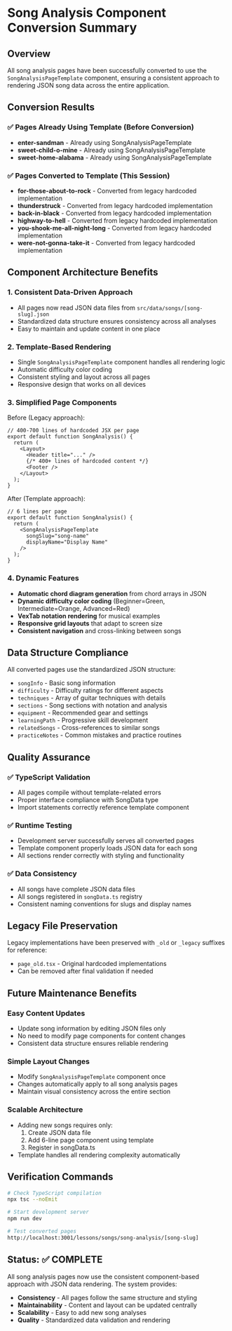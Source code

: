# Song Analysis Component Conversion Summary

## Overview
All song analysis pages have been successfully converted to use the `SongAnalysisPageTemplate` component, ensuring a consistent approach to rendering JSON song data across the entire application.

## Conversion Results

### ✅ Pages Already Using Template (Before Conversion)
- **enter-sandman** - Already using SongAnalysisPageTemplate
- **sweet-child-o-mine** - Already using SongAnalysisPageTemplate  
- **sweet-home-alabama** - Already using SongAnalysisPageTemplate

### ✅ Pages Converted to Template (This Session)
- **for-those-about-to-rock** - Converted from legacy hardcoded implementation
- **thunderstruck** - Converted from legacy hardcoded implementation
- **back-in-black** - Converted from legacy hardcoded implementation
- **highway-to-hell** - Converted from legacy hardcoded implementation
- **you-shook-me-all-night-long** - Converted from legacy hardcoded implementation
- **were-not-gonna-take-it** - Converted from legacy hardcoded implementation

## Component Architecture Benefits

### 1. Consistent Data-Driven Approach
- All pages now read JSON data files from `src/data/songs/[song-slug].json`
- Standardized data structure ensures consistency across all analyses
- Easy to maintain and update content in one place

### 2. Template-Based Rendering
- Single `SongAnalysisPageTemplate` component handles all rendering logic
- Automatic difficulty color coding
- Consistent styling and layout across all pages
- Responsive design that works on all devices

### 3. Simplified Page Components
Before (Legacy approach):
```tsx
// 400-700 lines of hardcoded JSX per page
export default function SongAnalysis() {
  return (
    <Layout>
      <Header title="..." />
      {/* 400+ lines of hardcoded content */}
      <Footer />
    </Layout>
  );
}
```

After (Template approach):
```tsx
// 6 lines per page
export default function SongAnalysis() {
  return (
    <SongAnalysisPageTemplate 
      songSlug="song-name" 
      displayName="Display Name" 
    />
  );
}
```

### 4. Dynamic Features
- **Automatic chord diagram generation** from chord arrays in JSON
- **Dynamic difficulty color coding** (Beginner=Green, Intermediate=Orange, Advanced=Red)
- **VexTab notation rendering** for musical examples
- **Responsive grid layouts** that adapt to screen size
- **Consistent navigation** and cross-linking between songs

## Data Structure Compliance
All converted pages use the standardized JSON structure:
- `songInfo` - Basic song information
- `difficulty` - Difficulty ratings for different aspects
- `techniques` - Array of guitar techniques with details
- `sections` - Song sections with notation and analysis
- `equipment` - Recommended gear and settings
- `learningPath` - Progressive skill development
- `relatedSongs` - Cross-references to similar songs
- `practiceNotes` - Common mistakes and practice routines

## Quality Assurance

### ✅ TypeScript Validation
- All pages compile without template-related errors
- Proper interface compliance with SongData type
- Import statements correctly reference template component

### ✅ Runtime Testing
- Development server successfully serves all converted pages
- Template component properly loads JSON data for each song
- All sections render correctly with styling and functionality

### ✅ Data Consistency
- All songs have complete JSON data files
- All songs registered in `songData.ts` registry
- Consistent naming conventions for slugs and display names

## Legacy File Preservation
Legacy implementations have been preserved with `_old` or `_legacy` suffixes for reference:
- `page_old.tsx` - Original hardcoded implementations
- Can be removed after final validation if needed

## Future Maintenance Benefits

### Easy Content Updates
- Update song information by editing JSON files only
- No need to modify page components for content changes
- Consistent data structure ensures reliable rendering

### Simple Layout Changes
- Modify `SongAnalysisPageTemplate` component once
- Changes automatically apply to all song analysis pages
- Maintain visual consistency across the entire section

### Scalable Architecture
- Adding new songs requires only:
  1. Create JSON data file
  2. Add 6-line page component using template
  3. Register in songData.ts
- Template handles all rendering complexity automatically

## Verification Commands
```bash
# Check TypeScript compilation
npx tsc --noEmit

# Start development server
npm run dev

# Test converted pages
http://localhost:3001/lessons/songs/song-analysis/[song-slug]
```

## Status: ✅ COMPLETE
All song analysis pages now use the consistent component-based approach with JSON data rendering. The system provides:
- **Consistency** - All pages follow the same structure and styling
- **Maintainability** - Content and layout can be updated centrally
- **Scalability** - Easy to add new song analyses
- **Quality** - Standardized data validation and rendering
